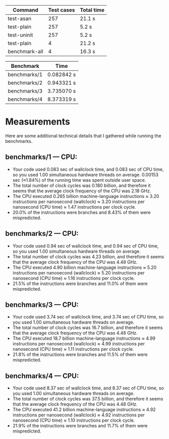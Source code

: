 | Command       | Test cases | Total time |
|---------------|------------|------------|
| test-asan     | 257        | 21.1 s     |
| test-plain    | 257        | 5.2 s      |
| test-uninit   | 257        | 5.2 s      |
| test-plain    | 4          | 21.2 s     |
| benchmark-all | 4          | 16.3 s     |

| Benchmark     | Time       |
|---------------|------------|
| benchmarks/1  | 0.082842 s |
| benchmarks/2  | 0.943321 s |
| benchmarks/3  | 3.735070 s |
| benchmarks/4  | 8.373319 s |

# Measurements

Here are some additional technical details that I gathered while running the benchmarks.

## benchmarks/1 — CPU:

- Your code used 0.083 sec of wallclock time, and 0.083 sec of CPU time, so you used 1.00 simultaneous hardware threads on average. 0.00153 sec (≈1.84%) of the running time was spent outside user space.
- The total number of clock cycles was 0.180 billion, and therefore it seems that the average clock frequency of the CPU was 2.18 GHz.
- The CPU executed 0.265 billion machine-language instructions ≈ 3.20 instructions per nanosecond (wallclock) ≈ 3.20 instructions per nanosecond (CPU time) ≈ 1.47 instructions per clock cycle.
- 20.0% of the instructions were branches and 8.43% of them were mispredicted.

## benchmarks/2 — CPU:

- Your code used 0.94 sec of wallclock time, and 0.94 sec of CPU time, so you used 1.00 simultaneous hardware threads on average.
- The total number of clock cycles was 4.23 billion, and therefore it seems that the average clock frequency of the CPU was 4.48 GHz.
- The CPU executed 4.90 billion machine-language instructions ≈ 5.20 instructions per nanosecond (wallclock) ≈ 5.20 instructions per nanosecond (CPU time) ≈ 1.16 instructions per clock cycle.
- 21.5% of the instructions were branches and 11.0% of them were mispredicted.

## benchmarks/3 — CPU:

- Your code used 3.74 sec of wallclock time, and 3.74 sec of CPU time, so you used 1.00 simultaneous hardware threads on average.
- The total number of clock cycles was 16.7 billion, and therefore it seems that the average clock frequency of the CPU was 4.48 GHz.
- The CPU executed 18.7 billion machine-language instructions ≈ 4.99 instructions per nanosecond (wallclock) ≈ 4.99 instructions per nanosecond (CPU time) ≈ 1.11 instructions per clock cycle.
- 21.8% of the instructions were branches and 11.5% of them were mispredicted.

## benchmarks/4 — CPU:

- Your code used 8.37 sec of wallclock time, and 8.37 sec of CPU time, so you used 1.00 simultaneous hardware threads on average.
- The total number of clock cycles was 37.5 billion, and therefore it seems that the average clock frequency of the CPU was 4.48 GHz.
- The CPU executed 41.2 billion machine-language instructions ≈ 4.92 instructions per nanosecond (wallclock) ≈ 4.92 instructions per nanosecond (CPU time) ≈ 1.10 instructions per clock cycle.
- 21.9% of the instructions were branches and 11.7% of them were mispredicted.
